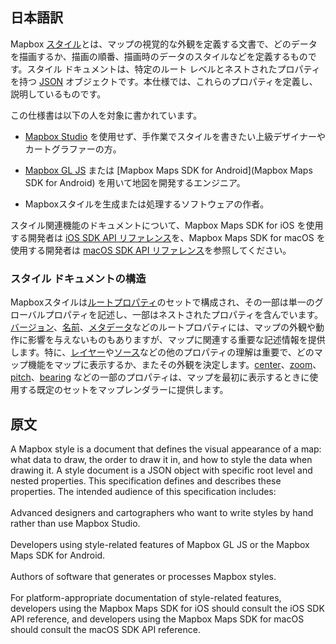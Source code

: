 

## 日本語訳   

Mapbox [スタイル](https://docs.mapbox.com/help/glossary/style/)とは、マップの視覚的な外観を定義する文書で、どのデータを描画するか、描画の順番、描画時のデータのスタイルなどを定義するものです。スタイル ドキュメントは、特定のルート レベルとネストされたプロパティを持つ [JSON](http://www.json.org/) オブジェクトです。本仕様では、これらのプロパティを定義し、説明しているものです。

この仕様書は以下の人を対象に書かれています。

- [Mapbox Studio](https://studio.mapbox.com/) を使用せず、手作業でスタイルを書きたい上級デザイナーやカートグラファーの方。

- [Mapbox GL JS](https://docs.mapbox.com/mapbox-gl-js/api/) または [Mapbox Maps SDK for Android](Mapbox Maps SDK for Android) を用いて地図を開発するエンジニア。

- Mapboxスタイルを生成または処理するソフトウェアの作者。

スタイル関連機能のドキュメントについて、Mapbox Maps SDK for iOS を使用する開発者は [iOS SDK API リファレンス](https://docs.mapbox.com/mapbox-gl-js/style-spec/#:~:text=iOS%20SDK%20API%20reference)を、Mapbox Maps SDK for macOS を使用する開発者は [macOS SDK API リファレンス](https://mapbox.github.io/mapbox-gl-native/macos/)を参照してください。

### スタイル ドキュメントの構造
Mapboxスタイルは[ルートプロパティ](https://docs.mapbox.com/mapbox-gl-js/style-spec/#:~:text=a%20set%20of-,root%20properties,-%2C%20some%20of%20which)のセットで構成され、その一部は単一のグローバルプロパティを記述し、一部はネストされたプロパティを含んでいます。[バージョン](https://docs.mapbox.com/mapbox-gl-js/style-spec/#:~:text=root%20properties%2C%20like-,version,-%2C%20name%2C%20and%20metadata)、[名前](https://docs.mapbox.com/mapbox-gl-js/style-spec/root/#name)、[メタデータ](https://docs.mapbox.com/mapbox-gl-js/style-spec/#:~:text=version%2C%20name%2C%20and-,metadata,-%2C%20don%27t%20have%20any)などのルートプロパティには、マップの外観や動作に影響を与えないものもありますが、マップに関連する重要な記述情報を提供します。特に、[レイヤー](https://docs.mapbox.com/mapbox-gl-js/style-spec/#:~:text=map.%20Others%2C%20like-,layers,-and%20sources%2C%20are)や[ソース](https://docs.mapbox.com/mapbox-gl-js/style-spec/#:~:text=like%20layers%20and-,sources,-%2C%20are%20critical%20and)などの他のプロパティの理解は重要で、どのマップ機能をマップに表示するか、またその外観を決定します。[center](https://docs.mapbox.com/mapbox-gl-js/style-spec/#:~:text=Some%20properties%2C%20like-,center,-%2C%20zoom%2C%20pitch%2C%20and)、[zoom](https://docs.mapbox.com/mapbox-gl-js/style-spec/#:~:text=properties%2C%20like%20center%2C-,zoom,-%2C%20pitch%2C%20and%20bearing)、[pitch](https://docs.mapbox.com/mapbox-gl-js/style-spec/#:~:text=like%20center%2C%20zoom%2C-,pitch,-%2C%20and%20bearing%2C%20provide)、[bearing](https://docs.mapbox.com/mapbox-gl-js/style-spec/#:~:text=zoom%2C%20pitch%2C%20and-,bearing,-%2C%20provide%20the%20map) などの一部のプロパティは、マップを最初に表示するときに使用する既定のセットをマップレンダラーに提供します。

## 原文
A Mapbox style is a document that defines the visual appearance of a map: what data to draw, the order to draw it in, and how to style the data when drawing it. A style document is a JSON object with specific root level and nested properties. This specification defines and describes these properties.
The intended audience of this specification includes:
<br>
<br>
Advanced designers and cartographers who want to write styles by hand rather than use Mapbox Studio.
<br>
<br>
Developers using style-related features of Mapbox GL JS or the Mapbox Maps SDK for Android.
<br>
<br>
Authors of software that generates or processes Mapbox styles.
<br>
<br>
For platform-appropriate documentation of style-related features, developers using the Mapbox Maps SDK for iOS should consult the iOS SDK API reference, and developers using the Mapbox Maps SDK for macOS should consult the macOS SDK API reference.



